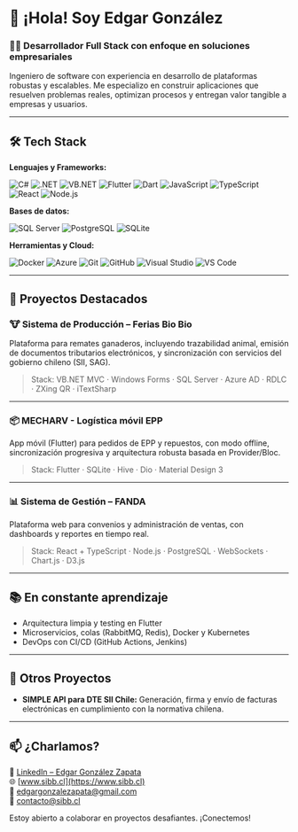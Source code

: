 # 👋 ¡Hola! Soy Edgar González

### 🧑‍💻 Desarrollador Full Stack con enfoque en soluciones empresariales

Ingeniero de software con experiencia en desarrollo de plataformas robustas y escalables. Me especializo en construir aplicaciones que resuelven problemas reales, optimizan procesos y entregan valor tangible a empresas y usuarios.

---

## 🛠️ Tech Stack

**Lenguajes y Frameworks:**

![C#](https://img.shields.io/badge/C%23-%23239120.svg?style=flat-square&logo=c-sharp&logoColor=white)
![.NET](https://img.shields.io/badge/.NET-5C2D91?style=flat-square&logo=.net&logoColor=white)
![VB.NET](https://img.shields.io/badge/Visual%20Basic-512BD4?style=flat-square&logo=.net&logoColor=white)
![Flutter](https://img.shields.io/badge/Flutter-%2302569B.svg?style=flat-square&logo=Flutter&logoColor=white)
![Dart](https://img.shields.io/badge/Dart-%230175C2.svg?style=flat-square&logo=dart&logoColor=white)
![JavaScript](https://img.shields.io/badge/JavaScript-%23323330.svg?style=flat-square&logo=javascript&logoColor=%23F7DF1E)
![TypeScript](https://img.shields.io/badge/TypeScript-%23007ACC.svg?style=flat-square&logo=typescript&logoColor=white)
![React](https://img.shields.io/badge/React-%2320232a.svg?style=flat-square&logo=react&logoColor=%2361DAFB)
![Node.js](https://img.shields.io/badge/Node.js-6DA55F?style=flat-square&logo=node.js&logoColor=white)

**Bases de datos:**

![SQL Server](https://img.shields.io/badge/SQL%20Server-CC2927?style=flat-square&logo=microsoft%20sql%20server&logoColor=white)
![PostgreSQL](https://img.shields.io/badge/PostgreSQL-%23316192.svg?style=flat-square&logo=postgresql&logoColor=white)
![SQLite](https://img.shields.io/badge/SQLite-%2307405e.svg?style=flat-square&logo=sqlite&logoColor=white)

**Herramientas y Cloud:**

![Docker](https://img.shields.io/badge/Docker-%230db7ed.svg?style=flat-square&logo=docker&logoColor=white)
![Azure](https://img.shields.io/badge/Azure-%230072C6.svg?style=flat-square&logo=microsoftazure&logoColor=white)
![Git](https://img.shields.io/badge/Git-%23F05033.svg?style=flat-square&logo=git&logoColor=white)
![GitHub](https://img.shields.io/badge/GitHub-%23121011.svg?style=flat-square&logo=github&logoColor=white)
![Visual Studio](https://img.shields.io/badge/Visual%20Studio-5C2D91.svg?style=flat-square&logo=visual-studio&logoColor=white)
![VS Code](https://img.shields.io/badge/VS%20Code-0078d7.svg?style=flat-square&logo=visual-studio-code&logoColor=white)

---

## 🚀 Proyectos Destacados

### 🐮 Sistema de Producción – Ferias Bio Bio  
Plataforma para remates ganaderos, incluyendo trazabilidad animal, emisión de documentos tributarios electrónicos, y sincronización con servicios del gobierno chileno (SII, SAG).  
> Stack: VB.NET MVC · Windows Forms · SQL Server · Azure AD · RDLC · ZXing QR · iTextSharp

---

### 📦 MECHARV - Logística móvil EPP  
App móvil (Flutter) para pedidos de EPP y repuestos, con modo offline, sincronización progresiva y arquitectura robusta basada en Provider/Bloc.  
> Stack: Flutter · SQLite · Hive · Dio · Material Design 3

---

### 📊 Sistema de Gestión – FANDA  
Plataforma web para convenios y administración de ventas, con dashboards y reportes en tiempo real.  
> Stack: React + TypeScript · Node.js · PostgreSQL · WebSockets · Chart.js · D3.js

---

## 📚 En constante aprendizaje

- Arquitectura limpia y testing en Flutter  
- Microservicios, colas (RabbitMQ, Redis), Docker y Kubernetes  
- DevOps con CI/CD (GitHub Actions, Jenkins)

---

## 🧰 Otros Proyectos

- **SIMPLE API para DTE SII Chile:** Generación, firma y envío de facturas electrónicas en cumplimiento con la normativa chilena.

---

## 📫 ¿Charlamos?

📎 [LinkedIn – Edgar González Zapata](https://www.linkedin.com/in/edgar-gonz%C3%A1lez-zapata-77068b131/)  
🌐 [www.sibb.cl](https://www.sibb.cl)  
📧 edgargonzalezapata@gmail.com  
📧 contacto@sibb.cl

Estoy abierto a colaborar en proyectos desafiantes. ¡Conectemos!
